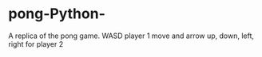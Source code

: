 # pong-Python-
A replica of the pong game. WASD player 1 move and arrow up, down, left, right for player 2
